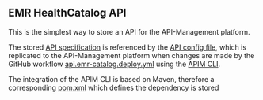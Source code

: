 ## EMR HealthCatalog API

This is the simplest way to store an API for the API-Management platform. 

The stored [API specification](config/EMR-HealthCatalog.json) is referenced by the [API config file](config/api-config.json), which is 
replicated to the API-Management platform when changes are made by the GitHub workflow [api.emr-catalog.deploy.yml](../.github/workflows/api.emr-catalog.deploy.yml) 
using the [APIM CLI](https://github.com/Axway-API-Management-Plus/apim-cli).

The integration of the APIM CLI is based on Maven, therefore a corresponding [pom.xml](pom.xml) which defines the dependency is stored
